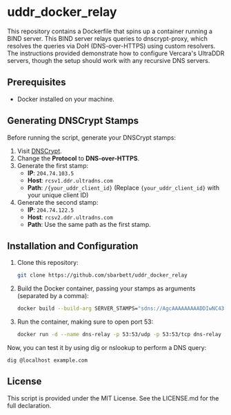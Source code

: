 # uddr_docker_relay

This repository contains a Dockerfile that spins up a container running a BIND server. This BIND server relays queries to dnscrypt-proxy, which resolves the queries via DoH (DNS-over-HTTPS) using custom resolvers. The instructions provided demonstrate how to configure Vercara's UltraDDR servers, though the setup should work with any recursive DNS servers.

## Prerequisites

- Docker installed on your machine.

## Generating DNSCrypt Stamps

Before running the script, generate your DNSCrypt stamps:

1. Visit [DNSCrypt](https://dnscrypt.info/stamps/).
2. Change the **Protocol** to **DNS-over-HTTPS**.
3. Generate the first stamp:
   - **IP**: `204.74.103.5`
   - **Host**: `rcsv1.ddr.ultradns.com`
   - **Path**: `/{your_uddr_client_id}` (Replace `{your_uddr_client_id}` with your unique client ID)
4. Generate the second stamp:
   - **IP**: `204.74.122.5`
   - **Host**: `rcsv2.ddr.ultradns.com`
   - **Path**: Use the same path as the first stamp.

## Installation and Configuration

1. Clone this repository:
   ```bash
   git clone https://github.com/sbarbett/uddr_docker_relay
   ```
2. Build the Docker container, passing your stamps as arguments (separated by a comma):
	```bash
	docker build --build-arg SERVER_STAMPS="sdns://AgcAAAAAAAAADDIwNC43NC4xMDMuNQAWcmNzdjEuZGRyLnVsdHJhZG5zLmNvbSUvNTRhYTAwYWEtZjE2NS00YmQyLTg3MzktODFmNTNjOWJiOTEx,sdns://AgcAAAAAAAAADDIwNC43NC4xMjIuNQAWcmNzdjIuZGRyLnVsdHJhZG5zLmNvbSUvNTRhYTAwYWEtZjE2NS00YmQyLTg3MzktODFmNTNjOWJiOTEx" -t dns-relay .
	```
3. Run the container, making sure to open port 53:
	```bash
	docker run -d --name dns-relay -p 53:53/udp -p 53:53/tcp dns-relay
	```

Now, you can test it by using dig or nslookup to perform a DNS query:

```
dig @localhost example.com
```

## License

This script is provided under the MIT License. See the LICENSE.md for the full declaration.
